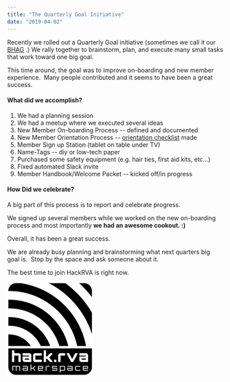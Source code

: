```yaml
---
title: "The Quarterly Goal Initiative"
date: "2019-04-02"
---
```


Recently we rolled out a Quarterly Goal initiative (sometimes we call it our [BHAG](https://wiki.hackrva.org/index.php/The_HackRVA_Quarterly_Goal) .) We rally together to brainstorm, plan, and execute many small tasks that work toward one big goal.

This time around, the goal was to improve on-boarding and new member experience.  Many people contributed and it seems to have been a great success.

#### What did we accomplish?

1. We had a planning session
2. We had a meetup where we executed several ideas
3. New Member On-boarding Process -- defined and documented
4. New Member Orientation Process -- [orientation checklist](https://wiki.hackrva.org/images/c/cc/Member_Orientation_Checklist_v0.0.1.pdf) made
5. Member Sign up Station (tablet on table under TV)
6. Name-Tags -- diy or low-tech paper
7. Purchased some safety equipment (e.g. hair ties, first aid kits, etc...)
8. Fixed automated Slack invite
9. Member Handbook/Welcome Packet -- kicked off/in progress

#### How Did we celebrate?

A big part of this process is to report and celebrate progress.

We signed up several members while we worked on the new on-boarding process and most importantly **we had an awesome cookout. :)**

Overall, it has been a great success.

We are already busy planning and brainstorming what next quarters big goal is.  Stop by the space and ask someone about it.

The best time to join HackRVA is right now.

[![](images/Hackrva_200.png)](https://www.hackrva.org/wp-content/uploads/2018/01/Hackrva_200.png)
